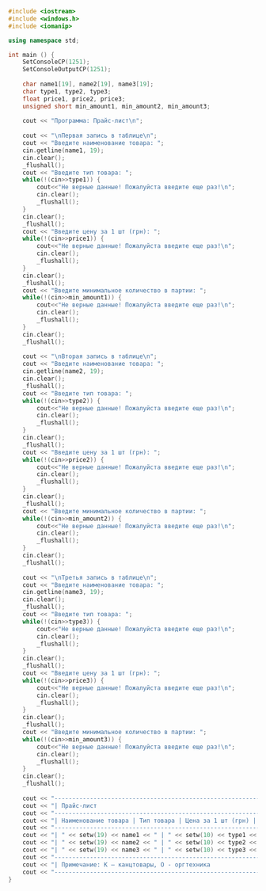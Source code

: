 ﻿```c++
#include <iostream>
#include <windows.h>
#include <iomanip>

using namespace std;

int main () {
	SetConsoleCP(1251);
	SetConsoleOutputCP(1251);
	
	char name1[19], name2[19], name3[19];
	char type1, type2, type3;
	float price1, price2, price3;
	unsigned short min_amount1, min_amount2, min_amount3;
	
	cout << "Программа: Прайс-лист\n";
	
	cout << "\nПервая запись в таблице\n";
	cout << "Введите наименование товара: ";
	cin.getline(name1, 19);
    cin.clear();
	_flushall();
	cout << "Введите тип товара: ";
	while(!(cin>>type1)) {
		cout<<"Не верные данные! Пожалуйста введите еще раз!\n";
		cin.clear();
		_flushall();
	}
	cin.clear();
	_flushall();
	cout << "Введите цену за 1 шт (грн): ";
	while(!(cin>>price1)) {
		cout<<"Не верные данные! Пожалуйста введите еще раз!\n";
		cin.clear();
		_flushall();
	}
	cin.clear();
	_flushall();
	cout << "Введите минимальное количество в партии: ";
	while(!(cin>>min_amount1)) {
		cout<<"Не верные данные! Пожалуйста введите еще раз!\n";
		cin.clear();
		_flushall();
	}
	cin.clear();
	_flushall();
	
	cout << "\nВторая запись в таблице\n";
	cout << "Введите наименование товара: ";
	cin.getline(name2, 19);
    cin.clear();
	_flushall();
	cout << "Введите тип товара: ";
	while(!(cin>>type2)) {
		cout<<"Не верные данные! Пожалуйста введите еще раз!\n";
		cin.clear();
		_flushall();
	}
	cin.clear();
	_flushall();
	cout << "Введите цену за 1 шт (грн): ";
	while(!(cin>>price2)) {
		cout<<"Не верные данные! Пожалуйста введите еще раз!\n";
		cin.clear();
		_flushall();
	}
	cin.clear();
	_flushall();
	cout << "Введите минимальное количество в партии: ";
	while(!(cin>>min_amount2)) {
		cout<<"Не верные данные! Пожалуйста введите еще раз!\n";
		cin.clear();
		_flushall();
	}
	cin.clear();
	_flushall();
	
	cout << "\nТретья запись в таблице\n";
	cout << "Введите наименование товара: ";
	cin.getline(name3, 19);
    cin.clear();
	_flushall();
	cout << "Введите тип товара: ";
	while(!(cin>>type3)) {
		cout<<"Не верные данные! Пожалуйста введите еще раз!\n";
		cin.clear();
		_flushall();
	}
	cin.clear();
	_flushall();
	cout << "Введите цену за 1 шт (грн): ";
	while(!(cin>>price3)) {
		cout<<"Не верные данные! Пожалуйста введите еще раз!\n";
		cin.clear();
		_flushall();
	}
	cin.clear();
	_flushall();
	cout << "Введите минимальное количество в партии: ";
	while(!(cin>>min_amount3)) {
		cout<<"Не верные данные! Пожалуйста введите еще раз!\n";
		cin.clear();
		_flushall();
	}
	cin.clear();
	_flushall();
	
	cout << "--------------------------------------------------------------------------------\n";
	cout << "| Прайс-лист                                                                   |\n";
	cout << "--------------------------------------------------------------------------------\n";
	cout << "| Наименование товара | Тип товара | Цена за 1 шт (грн) | Мин. кол-во в партии |\n";
	cout << "--------------------------------------------------------------------------------\n";
	cout << "| " << setw(19) << name1 << " | " << setw(10) << type1 << " | " << setw(18) << setprecision(2) << fixed << price1 << " | " << setw(20) << min_amount1 << " |\n";
	cout << "| " << setw(19) << name2 << " | " << setw(10) << type2 << " | " << setw(18) << setprecision(2) << fixed << price2 << " | " << setw(20) << min_amount2 << " |\n";
	cout << "| " << setw(19) << name3 << " | " << setw(10) << type3 << " | " << setw(18) << setprecision(2) << fixed << price3 << " | " << setw(20) << min_amount3 << " |\n";
	cout << "--------------------------------------------------------------------------------\n";
	cout << "| Примечание: К – канцтовары, О - оргтехника                                   |\n";
	cout << "--------------------------------------------------------------------------------\n";
}

```
